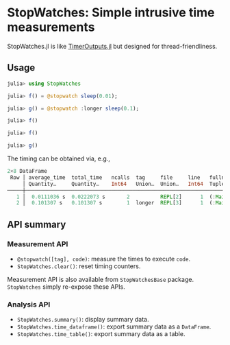 # StopWatches: Simple intrusive time measurements

StopWatches.jl is like
[TimerOutputs.jl](https://github.com/KristofferC/TimerOutputs.jl) but designed
for thread-friendliness.

## Usage

```julia
julia> using StopWatches

julia> f() = @stopwatch sleep(0.01);

julia> g() = @stopwatch :longer sleep(0.1);

julia> f()

julia> f()

julia> g()
```

The timing can be obtained via, e.g.,

``````julia
2×8 DataFrame
 Row │ average_time  total_time   ncalls  tag     file     line   fullname  pkgid
     │ Quantity…     Quantity…    Int64   Union…  Union…   Int64  Tuple…    Union…
─────┼─────────────────────────────────────────────────────────────────────────────
   1 │  0.0111036 s  0.0222073 s       2          REPL[2]      1  (:Main,)
   2 │  0.101307 s   0.101307 s        1  longer  REPL[3]      1  (:Main,)
``````

## API summary
### Measurement API

* `@stopwatch([tag], code)`: measure the times to execute `code`.
* `StopWatches.clear()`: reset timing counters.

Measurement API is also available from `StopWatchesBase` package.  `StopWatches`
simply re-expose these APIs.

### Analysis API

* `StopWatches.summary()`: display summary data.
* `StopWatches.time_dataframe()`: export summary data as a `DataFrame`.
* `StopWatches.time_table()`: export summary data as a table.
